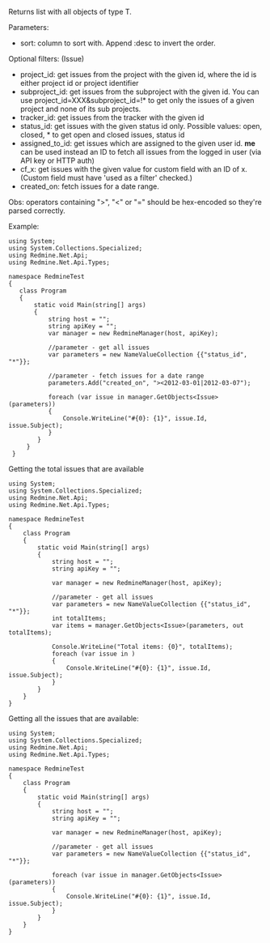 Returns list with all objects of type T.

Parameters:

* sort: column to sort with. Append :desc to invert the order.

Optional filters: (Issue)

* project_id: get issues from the project with the given id, where the id is either project id or project identifier
* subproject_id: get issues from the subproject with the given id. You can use project_id=XXX&subproject_id=!* to get only the issues of a given project and none of its sub projects.
* tracker_id: get issues from the tracker with the given id
* status_id: get issues with the given status id only. Possible values: open, closed, * to get open and closed issues, status id
* assigned_to_id: get issues which are assigned to the given user id. **me** can be used instead an ID to fetch all issues from the logged in user (via API key or HTTP auth)
* cf_x: get issues with the given value for custom field with an ID of x. (Custom field must have 'used as a filter' checked.)
* created_on: fetch issues for a date range.

Obs: operators containing ">", "<" or "=" should be hex-encoded so they're parsed correctly. 

Example:

    using System;
    using System.Collections.Specialized;
    using Redmine.Net.Api;
    using Redmine.Net.Api.Types;

    namespace RedmineTest
    {
       class Program
       {
           static void Main(string[] args)
           {
               string host = "";
               string apiKey = "";
               var manager = new RedmineManager(host, apiKey);

               //parameter - get all issues
               var parameters = new NameValueCollection {{"status_id", "*"}};

               //parameter - fetch issues for a date range
               parameters.Add("created_on", "><2012-03-01|2012-03-07");

               foreach (var issue in manager.GetObjects<Issue>(parameters))
               {
                   Console.WriteLine("#{0}: {1}", issue.Id, issue.Subject);
               }
            }
         }
     }

Getting the total issues that are available

    using System;
    using System.Collections.Specialized;
    using Redmine.Net.Api;
    using Redmine.Net.Api.Types;

    namespace RedmineTest
    {
        class Program
        {
            static void Main(string[] args)
            {
                string host = "";
                string apiKey = "";

                var manager = new RedmineManager(host, apiKey);

                //parameter - get all issues
                var parameters = new NameValueCollection {{"status_id", "*"}};
                int totalItems;
                var items = manager.GetObjects<Issue>(parameters, out totalItems);

                Console.WriteLine("Total items: {0}", totalItems);
                foreach (var issue in )
                {
                    Console.WriteLine("#{0}: {1}", issue.Id, issue.Subject);
                }
            }
        }
    }

Getting all the issues that are available:

    using System;
    using System.Collections.Specialized;
    using Redmine.Net.Api;
    using Redmine.Net.Api.Types;

    namespace RedmineTest
    {
        class Program
        {
            static void Main(string[] args)
            {
                string host = "";
                string apiKey = "";

                var manager = new RedmineManager(host, apiKey);

                //parameter - get all issues
                var parameters = new NameValueCollection {{"status_id", "*"}};

                foreach (var issue in manager.GetObjects<Issue>(parameters))
                {
                    Console.WriteLine("#{0}: {1}", issue.Id, issue.Subject);
                }
            }
        }
    }